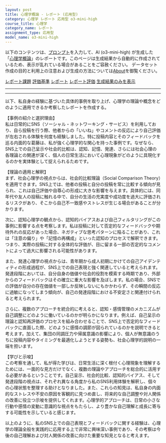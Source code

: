 ```yaml
---
layout: post
title: 心理学概論 - レポート (応用型)
category: 心理学 レポート 応用型 o3-mini-high
course_title: 心理学
category_name: レポート
assignment_type: 応用型
model_name: o3-mini-high
---
```


以下のコンテンツは、[プロンプト](https://github.com/takedatoshiyuki/synthetic_assignments/tree/main/generated/心理学/o3-mini-high/prompt_レポート-応用型.md)を入力して、AI (o3-mini-high) が生成した「[心理学概論](/contents/心理学/)」のレポートです。このページは生成結果から自動的に作成されているため、表示が乱れている場合があることをご容赦ください。
データセット作成の目的と利用上の注意および生成の方法については[About](/About)を御覧ください。

[レポート課題](../レポート課題-応用型)
[評価基準](../評価基準-応用型)
[レポート](../レポート-応用型)
[レポート評価](../レポート評価-応用型)
[生成結果のみを表示](https://github.com/takedatoshiyuki/synthetic_assignments/tree/main/generated/心理学/o3-mini-high/レポート-応用型.md)
  

***
***
  
以下、私自身の経験に基づいた具体的事例を取り上げ、心理学の理論や概念をどのように適用できるか考察したレポートを作成する。

【事例の紹介と選択理由】  
私は日常的にSNS（ソーシャル・ネットワーキング・サービス）を利用しており、自ら投稿を行う際、他者からの「いいね」やコメントの反応により自己評価が左右される体験を何度も経験しました。特に投稿内容とそのフィードバックを巡る内面的な葛藤は、私が強く心理学的な関心を持った事例です。なぜなら、SNS上での自己呈示や社会的比較は、認知、記憶、発達、さらには社会心理の各理論との関連が深く、個人の日常生活において心理現象がどのように具現化するのかを実体験として捉えられるためです。

【理論の適用と解釈】  
まず、社会心理学の視点からは、社会的比較理論（Social Comparison Theory）を適用できます。SNS上では、他者の投稿と自分の投稿を常に比較する傾向が見られ、これは自己評価や自尊心の形成に大きな影響を与えます。具体的には、同年代や友人の投稿に触れる中で、自分の生活の充実度や成功度を過大に評価されるリスクがあり、そこから自己不一致感やストレスが生じる場合があることが分かります。

次に、認知心理学の観点から、認知的バイアスおよび自己フィルタリングがこの事例に影響する点を考察します。私は投稿に対して否定的なフィードバックや期待外れの反応があった場合、ネガティブな思考パターンに陥ることがあり、これは「注意の偏り」や「記憶の再構成」といった認知のプロセスで解釈できます。つまり、実際の投稿に対する全体的な評価が、目に留まる一部の否定的なコメントによって過大に影響される可能性があります。

また、発達心理学の視点からは、青年期から成人初期にかけての自己アイデンティティの形成過程が、SNS上での自己表現と強く関連していると考えられます。発達段階においては、自分自身の価値や社会的役割を模索する時期であり、外部からのフィードバックはその確立に重大な影響を及ぼします。私の場合、SNSでの評価が自分の存在価値を一部しか反映しないにもかかわらず、その瞬間の反応に過敏になってしまう傾向が、自己の発達段階における不安定さと関連付けられると考えられます。

さらに、複数のアプローチを統合的に考えると、認知・感情管理のメカニズムが自己調整にどのように働いているのかが明らかになります。例えば、自己呈示の理論と認知再評価のプロセスを組み合わせることで、SNS上で否定的なフィードバックに直面した際、どのように感情の調節が図られているのかを説明できると考えます。加えて、集団の同調圧力や帰属意識の影響により、個人が無意識のうちに投稿内容やタイミングを最適化しようとする姿勢も、社会心理学的説明の一端を担います。

【学びと示唆】  
この考察を通して、私が得た学びは、日常生活に深く根付く心理現象を理解するためには、一面的な見方だけでなく、複数の理論やアプローチを総合的に活用する必要があるということです。自己呈示、社会的比較、認知的バイアス、そして発達段階の視点は、それぞれ異なる角度から私のSNS利用体験を解釈し、個々の心理状態を整理する助けとなりました。また、これらの知見は、私自身の内面的なストレスや不安の原因を客観的に見つめ直し、将来的な自己調整や対人関係の改善に役立つ示唆を提供してくれます。心理学的アプローチは、日常の小さな行動や感情の変動に意識的な視点をもたらし、より豊かな自己理解と成長に寄与する可能性を示していると感じます。

以上のように、私のSNS上での自己表現とフィードバックに関する経験は、心理学の理論全般を実践的に応用する上で非常に興味深い事例であり、その考察は今後の自己理解および対人関係の改善に向けた重要な知見となると考えます。
